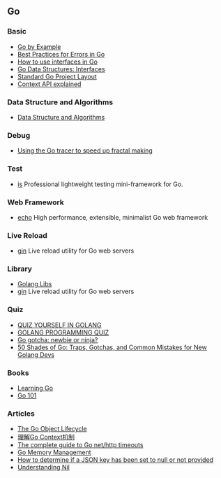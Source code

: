 ## Go

### Basic
- [Go by Example](https://gobyexample.com/) 
- [Best Practices for Errors in Go](https://justinas.org/best-practices-for-errors-in-go/)
- [How to use interfaces in Go](http://jordanorelli.com/post/32665860244/how-to-use-interfaces-in-go)
- [Go Data Structures: Interfaces](https://research.swtch.com/interfaces)
- [Standard Go Project Layout](https://github.com/golang-standards/project-layout)
- [Context API explained](https://siadat.github.io/post/context)

### Data Structure and Algorithms
- [Data Structure and Algorithms](http://www.golangprograms.com/data-structure-and-algorithms.html)

### Debug
- [Using the Go tracer to speed up fractal making](https://campoy.cat/blog/using-the-go-tracer-to-speed-up-fractal-making/)

### Test
- [is](https://github.com/matryer/is) Professional lightweight testing mini-framework for Go.

### Web Framework
- [echo](https://echo.labstack.com/) High performance, extensible, minimalist Go web framework

### Live Reload
- [gin](https://github.com/codegangsta/gin) Live reload utility for Go web servers

### Library
- [Golang Libs](https://golanglibs.com/)
- [gin](https://github.com/codegangsta/gin) Live reload utility for Go web servers

### Quiz
- [QUIZ YOURSELF IN GOLANG](http://pliutau.com/go-lang-test/)
- [GOLANG PROGRAMMING QUIZ](https://golangme.com/golang-quiz)
- [Go gotcha: newbie or ninja?](https://yourbasic.org/golang/gotcha/)
- [50 Shades of Go: Traps, Gotchas, and Common Mistakes for New Golang Devs](http://devs.cloudimmunity.com/gotchas-and-common-mistakes-in-go-golang/)

### Books
- [Learning Go](https://www.miek.nl/go/)
- [Go 101](https://go101.org/article/101.html)

### Articles
- [The Go Object Lifecycle](https://middlemost.com/object-lifecycle/)
- [理解Go Context机制](http://lanlingzi.cn/post/technical/2016/0802_go_context/)
- [The complete guide to Go net/http timeouts](https://blog.cloudflare.com/the-complete-guide-to-golang-net-http-timeouts/)
- [Go Memory Management](https://povilasv.me/go-memory-management)
- [How to determine if a JSON key has been set to null or not provided](https://www.calhoun.io/how-to-determine-if-a-json-key-has-been-set-to-null-or-not-provided/)
- [Understanding Nil](https://speakerdeck.com/campoy/understanding-nil)
